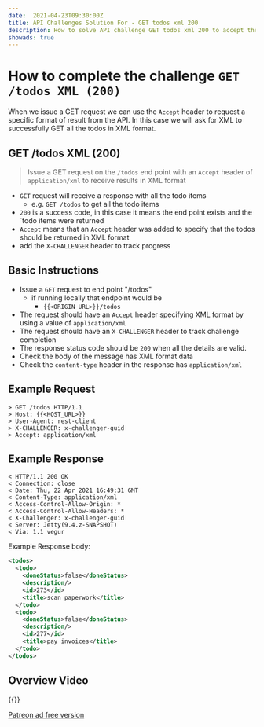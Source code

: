 ```yaml
---
date:  2021-04-23T09:30:00Z
title: API Challenges Solution For - GET todos xml 200
description: How to solve API challenge GET todos xml 200 to accept the todos in xml format.
showads: true
---
```


# How to complete the challenge `GET /todos XML (200)`

When we issue a GET request we can use the `Accept` header to request a specific format of result from the API. In this case we will ask for XML to successfully GET all the todos in XML format.

## GET /todos XML (200)

> Issue a GET request on the `/todos` end point with an `Accept` header of `application/xml` to receive results in XML format

- `GET` request will receive a response with all the todo items
    - e.g. `GET /todos` to get all the todo items
- `200` is a success code, in this case it means the end point exists and the `todo items were returned
- `Accept` means that an `Accept` header was added to specify that the todos should be returned in XML format
- add the `X-CHALLENGER` header to track progress


## Basic Instructions

- Issue a `GET` request to end point "/todos"
    - if running locally that endpoint would be
        - `{{<ORIGIN_URL>}}/todos`
- The request should have an `Accept` header specifying XML format by using a value of `application/xml`
- The request should have an `X-CHALLENGER` header to track challenge completion
- The response status code should be `200` when all the details are valid.
- Check the body of the message has XML format data
- Check the `content-type` header in the response has `application/xml`


## Example Request

~~~~~~~~
> GET /todos HTTP/1.1
> Host: {{<HOST_URL>}}
> User-Agent: rest-client
> X-CHALLENGER: x-challenger-guid
> Accept: application/xml
~~~~~~~~

## Example Response

~~~~~~~~
< HTTP/1.1 200 OK
< Connection: close
< Date: Thu, 22 Apr 2021 16:49:31 GMT
< Content-Type: application/xml
< Access-Control-Allow-Origin: *
< Access-Control-Allow-Headers: *
< X-Challenger: x-challenger-guid
< Server: Jetty(9.4.z-SNAPSHOT)
< Via: 1.1 vegur
~~~~~~~~

Example Response body:

```xml
<todos>
  <todo>
    <doneStatus>false</doneStatus>
    <description/>
    <id>273</id>
    <title>scan paperwork</title>
  </todo>
  <todo>
    <doneStatus>false</doneStatus>
    <description/>
    <id>277</id>
    <title>pay invoices</title>
  </todo>
</todos>
```


## Overview Video

{{<youtube-embed key="cLeEuZm2VG8" title="Solution to Get all Todos in XML format">}}

[Patreon ad free version](https://www.patreon.com/posts/50348257)




